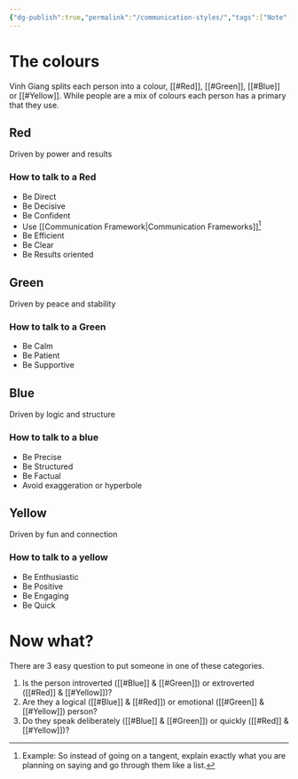 ```yaml
---
{"dg-publish":true,"permalink":"/communication-styles/","tags":["Note"]}
---
```


# The colours
Vinh Giang splits each person into a colour, [[#Red]], [[#Green]], [[#Blue]] or [[#Yellow]]. While people are a mix of colours each person has a primary that they use.

## Red
Driven by power and results
### How to talk to a Red
- Be Direct
- Be Decisive
- Be Confident
- Use [[Communication Framework\|Communication Frameworks]][^1]
- Be Efficient
- Be Clear
- Be Results oriented
## Green
Driven by peace and stability
### How to talk to a Green
- Be Calm
- Be Patient
- Be Supportive
## Blue
Driven by logic and structure
### How to talk to a blue
- Be Precise
- Be Structured
- Be Factual
- Avoid exaggeration or hyperbole 
## Yellow
Driven by fun and connection
### How to talk to a yellow
- Be Enthusiastic
- Be Positive
- Be Engaging
- Be Quick 
# Now what?
There are 3 easy question to put someone in one of these categories.

1. Is the person introverted ([[#Blue]] & [[#Green]]) or extroverted ([[#Red]] & [[#Yellow]])?
2. Are they a logical ([[#Blue]] & [[#Red]]) or emotional ([[#Green]] & [[#Yellow]]) person?
3. Do they speak deliberately ([[#Blue]] & [[#Green]]) or quickly ([[#Red]] & [[#Yellow]])?

[^1]: Example: So instead of going on a tangent, explain exactly what you are planning on saying and go through them like a list.

